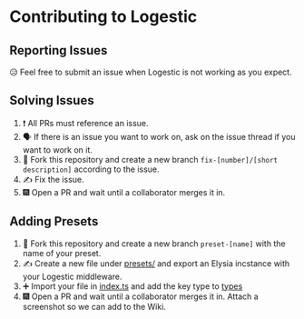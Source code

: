 # Contributing to Logestic

## Reporting Issues

😥 Feel free to submit an issue when Logestic is not working as you expect.

## Solving Issues

1. ❗ All PRs must reference an issue.
2. 🗣 If there is an issue you want to work on, ask on the issue thread if you want to work on it.
3. 🍴 Fork this repository and create a new branch `fix-[number]/[short description]` according to the issue.
4. ✍ Fix the issue.
6. 🎆 Open a PR and wait until a collaborator merges it in.

## Adding Presets

1. 🍴 Fork this repository and create a new branch `preset-[name]` with the name of your preset.
2. ✍ Create a new file under [presets/](./src/presets/) and export an Elysia incstance with your Logestic middleware.
3. ➕ Import your file in [index.ts](./src/presets/index.ts) and add the key type to [types](./src/types.ts)
4. 🎆 Open a PR and wait until a collaborator merges it in. Attach a screenshot so we can add to the Wiki.